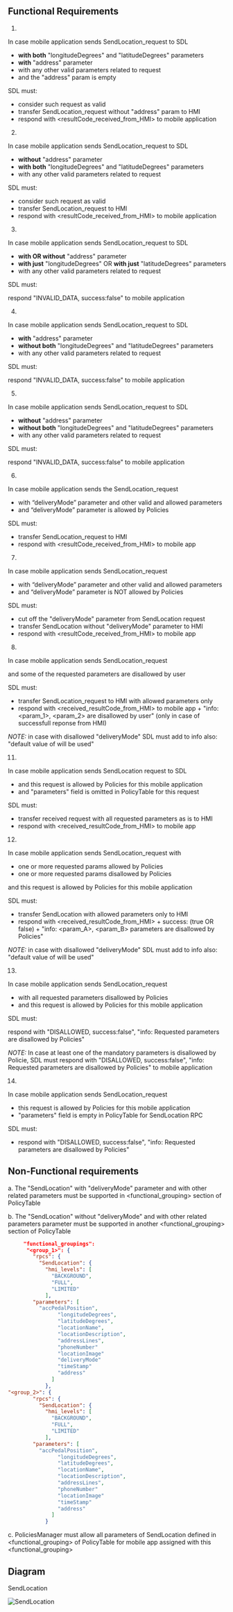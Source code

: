 ## Functional Requirements

1.
In case mobile application sends SendLocation_request to SDL 
- **with both** "longitudeDegrees" and "latitudeDegrees" parameters
- **with** "address" parameter
- with any other valid parameters related to request
- and the "address" param is empty

SDL must:
- consider such request as valid
- transfer SendLocation_request without "address" param to HMI
- respond with <resultCode_received_from_HMI> to mobile application

2.
In case mobile application sends SendLocation_request to SDL 
- **without** "address" parameter
- **with both** "longitudeDegrees" and "latitudeDegrees" parameters
- with any other valid parameters related to request

SDL must:
- consider such request as valid
- transfer SendLocation_request to HMI
- respond with <resultCode_received_from_HMI> to mobile application 

3.
In case mobile application sends SendLocation_request to SDL 
- **with OR without** "address" parameter
- **with just** "longitudeDegrees" OR **with just** "latitudeDegrees" parameters
- with any other valid parameters related to request

SDL must:

respond "INVALID_DATA, success:false" to mobile application

4.
In case mobile application sends SendLocation_request to SDL 
- **with** "address" parameter
- **without both** "longitudeDegrees" and "latitudeDegrees" parameters
- with any other valid parameters related to request

SDL must:

respond "INVALID_DATA, success:false" to mobile application

5.
In case mobile application sends SendLocation_request to SDL 
- **without** "address" parameter
- **without both** "longitudeDegrees" and "latitudeDegrees" parameters
- with any other valid parameters related to request

SDL must:

respond "INVALID_DATA, success:false" to mobile application

6.
In case mobile application sends the SendLocation_request
- with “deliveryMode” parameter and other valid and allowed parameters
- and “deliveryMode” parameter is allowed by Policies 

SDL must: 
- transfer SendLocation_request to HMI
- respond with <resultCode_received_from_HMI> to mobile app

7.
In case mobile application sends SendLocation_request
- with “deliveryMode” parameter and other valid and allowed parameters
- and “deliveryMode” parameter is NOT allowed by Policies 

SDL must: 
- cut off the "deliveryMode" parameter from SendLocation request
- transfer SendLocation without "deliveryMode" parameter to HMI
- respond with <resultCode_received_from_HMI> to mobile app

8.
In case mobile application sends SendLocation_request

and some of the requested parameters are disallowed by user

SDL must:
- transfer SendLocation_request to HMI with allowed parameters only
- respond with <received_resultCode_from_HMI> to mobile app + "info: <param_1>, <param_2> are disallowed by user" (only in case of successfull reponse from HMI)

_NOTE:_ in case with disallowed "deliveryMode" SDL must add to info also: "default value of <deliveryMode> will be used"


11.
In case mobile application sends SendLocation request to SDL 
- and this request is allowed by Policies for this mobile application
- and "parameters" field is omitted in PolicyTable for this request

SDL must:
- transfer received request with all requested parameters as is to HMI
- respond with <received_resultCode_from_HMI> to mobile app

12.
In case mobile application sends SendLocation_request with
- one or more requested params allowed by Policies
- one or more requested params disallowed by Policies

and this request is allowed by Policies for this mobile application

SDL must:
- transfer SendLocation with allowed parameters only to HMI
- respond with <received_resultCode_from_HMI> + success: (true OR false) + "info: <param_A>, <param_B> parameters are disallowed by Policies"

_NOTE:_ in case with disallowed "deliveryMode" SDL must add to info also: "default value of <deliveryMode> will be used"

13.
In case mobile application sends SendLocation_request 
- with all requested parameters disallowed by Policies 
- and this request is allowed by Policies for this mobile application

SDL must:

respond with "DISALLOWED, success:false", "info: Requested parameters are disallowed by Policies"

_NOTE:_ In case at least one of the mandatory parameters is disallowed by Policie, SDL must respond with "DISALLOWED, success:false", "info: Requested parameters are disallowed by Policies" to mobile application

14.
In case mobile application sends SendLocation_request
- this request is allowed by Policies for this mobile application
- "parameters" field is empty in PolicyTable for SendLocation RPC

SDL must:
- respond with "DISALLOWED, success:false", "info: Requested parameters are disallowed by Policies"


## Non-Functional requirements

a. The "SendLocation" with "deliveryMode" parameter and with other related parameters must be supported in <functional_grouping> section of PolicyTable

b. The "SendLocation" without "deliveryMode" and with other related parameters parameter must be supported in another <functional_grouping> section of PolicyTable

```json
     "functional_groupings": 
      "<group_1>": {
        "rpcs": {
          "SendLocation": {
            "hmi_levels": [
              "BACKGROUND",                
              "FULL",
              "LIMITED"                                                                                                          
            ],
        "parameters": [
          "accPedalPosition",
                "longitudeDegrees",
                "latitudeDegrees",
                "locationName",
                "locationDescription",
                "addressLines",
                "phoneNumber"
                "locationImage"
                "deliveryMode"
                "timeStamp"
                "address"
              ]
            },
"<group_2>": {
        "rpcs": {
          "SendLocation": {
            "hmi_levels": [
              "BACKGROUND",
              "FULL",
              "LIMITED"
            ],
        "parameters": [
          "accPedalPosition",
                "longitudeDegrees",
                "latitudeDegrees",
                "locationName",
                "locationDescription",
                "addressLines",
                "phoneNumber"
                "locationImage"
                "timeStamp"
                "address"
              ]
            }
 ```
c. PoliciesManager must allow all parameters of SendLocation defined in <functional_grouping> of PolicyTable for mobile app assigned with this <functional_grouping>

## Diagram

SendLocation

![SendLocation](https://github.com/smartdevicelink/sdl_requirements/blob/SendLocation/detailed_docs/accessories/SendLocation.png)


